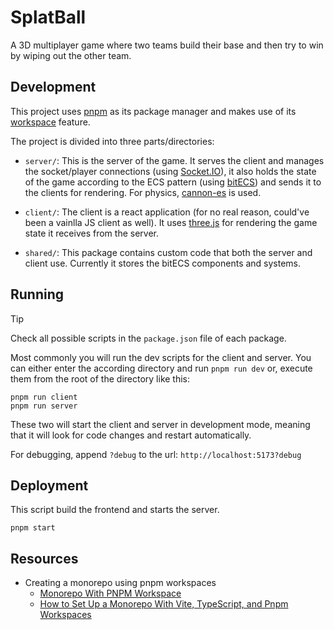 # SplatBall

A 3D multiplayer game where two teams build their base and then try to win by
wiping out the other team.

## Development

This project uses [pnpm](https://pnpm.io/) as its package manager and makes use
of its [workspace](https://pnpm.io/workspaces) feature.

The project is divided into three parts/directories:

- `server/`: This is the server of the game. It serves the client and manages
  the socket/player connections (using [Socket.IO](https://socket.io/)), it also
  holds the state of the game according to the ECS pattern (using
  [bitECS](https://github.com/NateTheGreatt/bitECS)) and sends it to the
  clients for rendering. For physics,
  [cannon-es](https://github.com/pmndrs/cannon-es) is used.

- `client/`: The client is a react application (for no real reason, could've
  been a vainlla JS client as well). It uses 
  [three.js](https://github.com/mrdoob/three.js/) for rendering the game state
  it receives from the server.

- `shared/`: This package contains custom code that both the server and client
  use. Currently it stores the bitECS components and systems.

## Running

> [!TIP]
> Check all possible scripts in the `package.json` file of each package.

Most commonly you will run the dev scripts for the client and server. You can
either enter the according directory and run `pnpm run dev` or, execute them
from the root of the directory like this:

```
pnpm run client
pnpm run server
```

These two will start the client and server in development mode, meaning that it
will look for code changes and restart automatically.

For debugging, append `?debug` to the url: `http://localhost:5173?debug`

## Deployment

This script build the frontend and starts the server.

```
pnpm start
```

## Resources

- Creating a monorepo using pnpm workspaces
  - [Monorepo With PNPM Workspace](https://anasrar.github.io/blog/monorepo-with-pnpm-workspace/)
  - [How to Set Up a Monorepo With Vite, TypeScript, and Pnpm Workspaces]( https://hackernoon.com/how-to-set-up-a-monorepo-with-vite-typescript-and-pnpm-workspaces)
